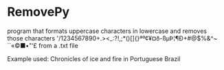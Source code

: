 # RemovePy
program that formats uppercase characters in lowercase and removes those characters '/1234567890+\.>&lt;_:?!,;*()[]{}ªº¢¥¤ð-ßµÞ¦¶Ð+#@$%&amp;^~´`«©■•"‘£ from a .txt file

Example used: Chronicles of ice and fire in Portuguese Brazil
